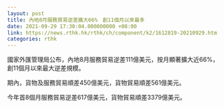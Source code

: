 ```yaml
---
layout: post
title: 內地8月服務貿易逆差擴大66%　創11個月以來最多
date: 2021-09-29 17:30:04.000000000 +08:00
link: https://news.rthk.hk/rthk/ch/component/k2/1612819-20210929.htm
categories: rthk
---
```


國家外匯管理局公布，內地8月服務貿易逆差111億美元，按月顯著擴大近66%，創11個月以來最大逆差規模。

期內，貨物及服務貿易順差450億美元，貨物貿易順差561億美元。

今年首8個月服務貿易逆差617億美元，貨物貿易順差3379億美元。
